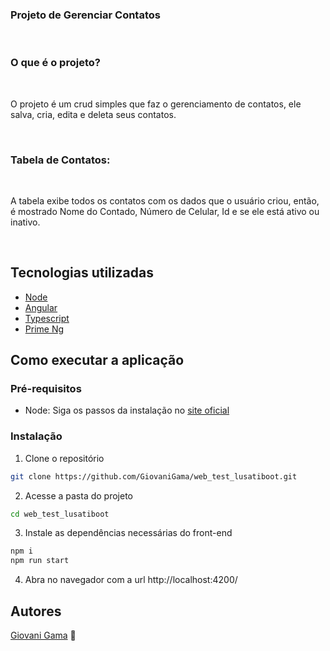 <div>
    <summary><h3>Projeto de Gerenciar Contatos</h3></summary>
    <br />  
    <summary><h3>O que é o projeto?</h3></summary>
    <br />
    <div>
        <p>
            O projeto é um crud simples que faz o gerenciamento de contatos, ele salva, cria, edita e deleta seus contatos.
        </p>
    </div>
    <br />
    <summary><h3>Tabela de Contatos:</h3></summary>
    <br />
    <div>
        <p>
            A tabela exibe todos os contatos com os dados que o usuário criou, então, é mostrado Nome do Contado, Número de Celular, Id e se ele está ativo ou inativo.
        </p>
    </div>
    <br />
</div>

## Tecnologias utilizadas 
- [Node](https://nodejs.org/en/)
- [Angular](https://angular.io/)
- [Typescript](https://www.typescriptlang.org/)
- [Prime Ng](https://primeng.org/)

## Como executar a aplicação 
### Pré-requisitos
* Node: Siga os passos da instalação no [site oficial](https://nodejs.org/en/download/)

### Instalação
1. Clone o repositório
```bash
git clone https://github.com/GiovaniGama/web_test_lusatiboot.git
```
2. Acesse a pasta do projeto
```bash
cd web_test_lusatiboot
```
3. Instale as dependências necessárias do front-end
```bash
npm i
npm run start
```
4. Abra no navegador com a url http://localhost:4200/


## Autores
<a href="https://github.com/GiovaniGama">Giovani Gama</a> 🚀 